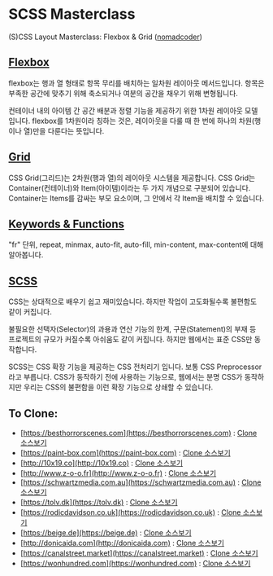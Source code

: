 # SCSS Masterclass

(S)CSS Layout Masterclass: Flexbox & Grid ([nomadcoder](https://nomadcoders.co/css-layout-masterclass))

## [Flexbox](./flexbox)

flexbox는 행과 열 형태로 항목 무리를 배치하는 일차원 레이아웃 메서드입니다.
항목은 부족한 공간에 맞추기 위해 축소되거나 여분의 공간을 채우기 위해 변형됩니다.

컨테이너 내의 아이템 간 공간 배분과 정렬 기능을 제공하기 위한 1차원 레이아웃 모델 입니다.
flexbox를 1차원이라 칭하는 것은, 레이아웃을 다룰 때 한 번에 하나의 차원(행이나 열)만을 다룬다는 뜻입니다.

## [Grid](./grid)

CSS Grid(그리드)는 2차원(행과 열)의 레이아웃 시스템을 제공합니다.
CSS Grid는 Container(컨테이너)와 Item(아이템)이라는 두 가지 개념으로 구분되어 있습니다. Container는 Items를 감싸는 부모 요소이며, 그 안에서 각 Item을 배치할 수 있습니다.

## [Keywords & Functions](./keywords)

"fr" 단위, repeat, minmax, auto-fit, auto-fill, min-content, max-content에 대해 알아봅니다.

## [SCSS](./scss)

CSS는 상대적으로 배우기 쉽고 재미있습니다. 하지만 작업이 고도화될수록 불편함도 같이 커집니다.

불필요한 선택자(Selector)의 과용과 연산 기능의 한계, 구문(Statement)의 부재 등 프로젝트의 규모가 커질수록 아쉬움도 같이 커집니다.
하지만 웹에서는 표준 CSS만 동작합니다.

SCSS는 CSS 확장 기능을 제공하는 CSS 전처리기 입니다. 보통 CSS Preprocessor 라고 부릅니다.
CSS가 동작하기 전에 사용하는 기능으로,
웹에서는 분명 CSS가 동작하지만 우리는 CSS의 불편함을 이런 확장 기능으로 상쇄할 수 있습니다.

## To Clone:

- [https://besthorrorscenes.com](https://besthorrorscenes.com) : [Clone 소스보기](./clone/besthorrorscenes)
- [https://paint-box.com](https://paint-box.com) : [Clone 소스보기](./clone/paint-box)
- [http://10x19.co](http://10x19.co) : [Clone 소스보기](./clone/10x19)
- [http://www.z-o-o.fr](http://www.z-o-o.fr) : [Clone 소스보기](./clone/z-o-o)
- [https://schwartzmedia.com.au](https://schwartzmedia.com.au) : [Clone 소스보기](./clone/schwartzmedia)
- [https://tolv.dk](https://tolv.dk) : [Clone 소스보기](./clone/tolv)
- [https://rodicdavidson.co.uk](https://rodicdavidson.co.uk) : [Clone 소스보기](./clone/rodicdavidson)
- [https://beige.de](https://beige.de) : [Clone 소스보기](./clone/beige)
- [http://donicaida.com](http://donicaida.com) : [Clone 소스보기](./clone/donicaida)
- [https://canalstreet.market](https://canalstreet.market) : [Clone 소스보기](./clone/canalstreet)
- [https://wonhundred.com](https://wonhundred.com) : [Clone 소스보기](./clone/wonhundred)
